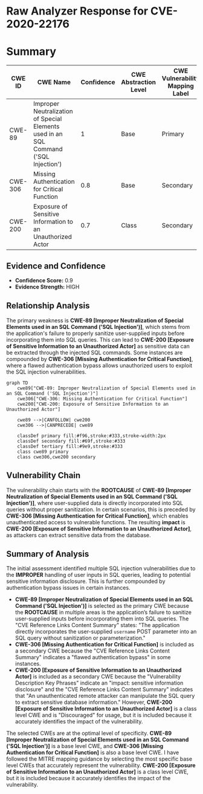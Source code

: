 # Raw Analyzer Response for CVE-2020-22176

# Summary
| CWE ID | CWE Name | Confidence | CWE Abstraction Level | CWE Vulnerability Mapping Label | CWE-Vulnerability Mapping Notes |
|---|---|---|---|---|---|
| CWE-89 | Improper Neutralization of Special Elements used in an SQL Command ('SQL Injection') | 1 | Base | Primary | Allowed |
| CWE-306 | Missing Authentication for Critical Function | 0.8 | Base | Secondary | Allowed |
| CWE-200 | Exposure of Sensitive Information to an Unauthorized Actor | 0.7 | Class | Secondary | Discouraged |

## Evidence and Confidence

*   **Confidence Score:** 0.9
*   **Evidence Strength:** HIGH

## Relationship Analysis
The primary weakness is **CWE-89 [Improper Neutralization of Special Elements used in an SQL Command ('SQL Injection')]**, which stems from the application's failure to properly sanitize user-supplied inputs before incorporating them into SQL queries. This can lead to **CWE-200 [Exposure of Sensitive Information to an Unauthorized Actor]** as sensitive data can be extracted through the injected SQL commands. Some instances are compounded by **CWE-306 [Missing Authentication for Critical Function]**, where a flawed authentication bypass allows unauthorized users to exploit the SQL injection vulnerabilities.

```mermaid
graph TD
    cwe89["CWE-89: Improper Neutralization of Special Elements used in an SQL Command ('SQL Injection')"]
    cwe306["CWE-306: Missing Authentication for Critical Function"]
    cwe200["CWE-200: Exposure of Sensitive Information to an Unauthorized Actor"]
    
    cwe89 -->|CANFOLLOW| cwe200
    cwe306 -->|CANPRECEDE| cwe89
    
    classDef primary fill:#f96,stroke:#333,stroke-width:2px
    classDef secondary fill:#69f,stroke:#333
    classDef tertiary fill:#9e9,stroke:#333
    class cwe89 primary
    class cwe306,cwe200 secondary
```

## Vulnerability Chain
The vulnerability chain starts with the **ROOTCAUSE** of **CWE-89 [Improper Neutralization of Special Elements used in an SQL Command ('SQL Injection')]**, where user-supplied data is directly incorporated into SQL queries without proper sanitization. In certain scenarios, this is preceded by **CWE-306 [Missing Authentication for Critical Function]**, which enables unauthenticated access to vulnerable functions. The resulting **impact** is **CWE-200 [Exposure of Sensitive Information to an Unauthorized Actor]**, as attackers can extract sensitive data from the database.

## Summary of Analysis
The initial assessment identified multiple SQL injection vulnerabilities due to the **IMPROPER** handling of user inputs in SQL queries, leading to potential sensitive information disclosure. This is further compounded by authentication bypass issues in certain instances.

*   **CWE-89 [Improper Neutralization of Special Elements used in an SQL Command ('SQL Injection')]** is selected as the primary CWE because the **ROOTCAUSE** in multiple areas is the application’s failure to sanitize user-supplied inputs before incorporating them into SQL queries. The "CVE Reference Links Content Summary" states: "The application directly incorporates the user-supplied `username` POST parameter into an SQL query without sanitization or parameterization."
*   **CWE-306 [Missing Authentication for Critical Function]** is included as a secondary CWE because the "CVE Reference Links Content Summary" indicates a "flawed authentication bypass" in some instances.
*   **CWE-200 [Exposure of Sensitive Information to an Unauthorized Actor]** is included as a secondary CWE because the "Vulnerability Description Key Phrases" indicate an "impact: sensitive information disclosure" and the "CVE Reference Links Content Summary" indicates that "An unauthenticated remote attacker can manipulate the SQL query to extract sensitive database information." However, **CWE-200 [Exposure of Sensitive Information to an Unauthorized Actor]** is a class level CWE and is "Discouraged" for usage, but it is included because it accurately identifies the impact of the vulnerability.

The selected CWEs are at the optimal level of specificity. **CWE-89 [Improper Neutralization of Special Elements used in an SQL Command ('SQL Injection')]** is a base level CWE, and **CWE-306 [Missing Authentication for Critical Function]** is also a base level CWE. I have followed the MITRE mapping guidance by selecting the most specific base level CWEs that accurately represent the vulnerability. **CWE-200 [Exposure of Sensitive Information to an Unauthorized Actor]** is a class level CWE, but it is included because it accurately identifies the impact of the vulnerability.